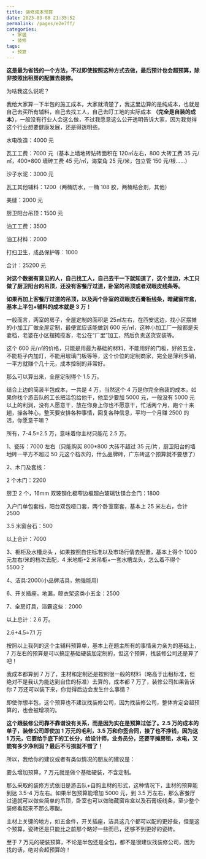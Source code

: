 ```yaml
---
title: 装修成本预算
date: 2023-03-08 21:35:52
permalink: /pages/e2e7ff/
categories:
  - 家居
  - 装修
tags:
  - 预算
---
```



**这是最为省钱的一个方法，不过即使按照这种方式去做，最后预计也会超预算，除非按照出租房的配置去装修。**

为啥我这么说呢？

我给大家算一下半包的施工成本，大家就清楚了，我这里边算的是纯成本，也就是自己去买所有辅料，自己去找工人，自己去盯工地的实际成本 **（完全是自装的成本）**，一般没有行业人会这么做，不过我愿意这么公开透明告诉大家，因为我觉得这个行业想要健康发展，还是得透明些。

水电改造：4000 元

瓦工工费：7000 元（基本上墙地砖贴砖面积在 120㎡左右，800 大砖工费 35 元/㎡，400\*800 墙砖工费 45 元/㎡，海棠角 25 元/米，包立管 150 元/根……）

沙子水泥：3000 元

瓦工其他辅料：1200（两桶防水，一桶 108 胶，两桶粘合剂，其他）

美缝：2000 元

厨卫阳台吊顶：1500 元

油工工费：3500

油工材料：2000

打扫卫生，成品保护等：1000

合计：25200 元

**对这个数据有意见的人，自己找工人，自己去干一下就知道了，这个里边，木工只做了厨卫阳台的吊顶，还没有客餐厅过道，卧室的吊顶或者双眼皮线条等。**

**如果再加上客餐厅过道的吊顶，以及两个卧室的双眼皮石膏板线条，暗藏窗帘盒，基本上半包+辅料的成本就是 3 万！**

一般而言，两室的房子，全屋定制的面积是 25㎡左右，在西安这边，找小区摆摊的小加工厂做全屋定制，最便宜应该能做到 600 元/㎡，这种小加工厂一般都是夫妻档，老婆在小区摆摊揽客，老公在“厂里”加工，然后负责送货安装等。

这个 600 元/㎡的价格，只能是用最为基础的材料，不能用好的门板，好的五金，不能柜子内加灯，不能用玻璃门板等等，这个价位的定制商家，完全是薄利多销，一平方就赚个几十元，成本控制的非常好。

那么可以算出来，全屋定制得个 1.5 万。

结合上边的简装半包成本，一共是 4 万，当然这个 4 万是你完全自装的成本，如果你找个游击队的工长把活包给他干，他至少要加 5000 元，一般没有 5000 元以上的利润，没有人愿意干，放在你身上你也不愿意干，忙活两个月，跑个十来趟，操各种心，整天要安排各种事情，回复各种信息，平均一个月赚 2500 的活，你愿意干嘛？

所有，7-4.5=2.5 万，意味着你主材只能花 2.5 万。

1、瓷砖：7000 左右（只能购买 800\*800 大砖不超过 35 元/片，厨卫阳台的墙地砖一平方不超过 50 元这个档次的，什么品牌砖，广东砖这个预算就不要想了）

2、木门及套线：

2 个木门：2200

厨卫 2 个，16mm 双玻钢化极窄边框超白玻璃钛镁合金门：1800

入户门单包套线，阳台双包哑口套，两个卧室窗套，基本上 25 米左右，合计 2500

3.5 米窗台石：500

以上合计：7000

3、橱柜及水槽龙头 ，如果按照自住标准以及市场行情去配置，基本上得个 1000 元左右/米的档次去配，4 米地柜+2 米吊柜+一套水槽龙头，怎么着不得个 5500？

4、洁具:2000(小品牌洁具，勉强能用)

6、开关插座，地漏，晾衣架这类小五金：2500

7、全房灯具，浴霸这些：2000

以上总计：2.6 万。

2.6+4.5=7.1 万

按照以上我列的这个主辅料预算单，基本上在题主所有的事情亲力亲为的基础上，7 万左右的预算是可以搞定基础硬装加定制的，但这个预算，找装修公司还是算了吧！

我成本都算到 7 万了，主材和定制还是按照很一般的材料（略高于出租标准，但绝对不是我认为能达到自住的标准）去算的，成本都 7 万了，装修公司如果告诉你 7 万还可以装下来，你觉得后边会发生什么事情？

即使你想半包，这个预算也不建议找装修公司，因为找装修公司，整体肯定会超预算的，也会被增项的。

**这个跟装修公司靠不靠谱没有关系，而是因为实在是预算过低了。2.5 万的成本的单子，装修公司即使加 1 万元的毛利，3.5 万和你签合同，接了也不挣钱，因为这 1 万元，它要给手底下的工长分，给设计师，业务员分，还要平摊房租，水电，又能有多少净利润？最后不亏损就不错了！**

所以，我给你的建议或者有类似情况的朋友的建议是：

要么增加预算，7 万元就是做个基础硬装，不含定制。

那么采取的装修方式依旧是游击队+自购主材的形式，这种情况下，主材的预算能到达 3.5-4 万左右。如果半包预算能增加 5000 元，到 3.5 万左右，那么客餐厅过道就可以做些简单的吊顶，卧室也可以做暗藏窗帘盒以及石膏板线条，至少整个装修看起来不那么寒酸。

主材上关键的地方，如五金件，开关插座，洁具这几个都可以配的更好些，但是这个预算，瓷砖还是只能比之前那个略好一些而已，还够不到更好的瓷砖。

至于 7 万元的硬装预算，不论是半包还是全包，都不是很建议找装修公司，因为找的话，绝对会超预算的！